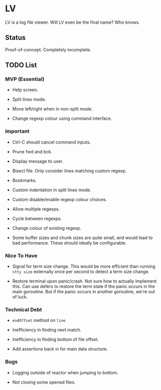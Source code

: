 # LV

LV is a log file viewer. Will LV even be the final name? Who knows.

## Status

Proof-of-concept. Completely incomplete.

## TODO List

### MVP (Essential)

* Help screen.

* Split lines mode.

* Move left/right when in non-split mode.

* Change regexp colour using command interface.

### Important

* Ctrl-C should cancel command inputs.

* Prune fwd and bck.

* Display message to user.

* Bisect file. Only consider lines matching custom regexp.

* Bookmarks.

* Custom indentation in split lines mode.

* Custom disable/enable regexp colour choices.

* Allow multiple regexps.

* Cycle between regexps.

* Change colour of existing regexp.

* Some buffer sizes and chunk sizes are quite small, and would lead to bad
  performance. These should ideally be configurable.

### Nice To Have

* Signal for term size change. This would be more efficient than running `stty
  size` externally once per second to detect a term size change.

* Restore terminal upon panic/crash. Not sure how to actually implement this.
  Can use defers to restore the term state if the panic occurs in the main
goroutine. But if the panic occurs in another goroutine, we're out of luck.

### Technical Debt

* `endOffset` method on `line`

* Inefficiency in finding next match.

* Inefficiency in finding bottom of file offset.

* Add assertions back in for main data structure.

### Bugs

* Logging outside of reactor when jumping to bottom.

* Not closing some opened files.
